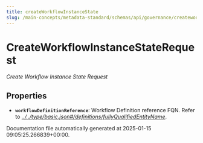 ```yaml
---
title: createWorkflowInstanceState
slug: /main-concepts/metadata-standard/schemas/api/governance/createworkflowinstancestate
---
```


# CreateWorkflowInstanceStateRequest

*Create Workflow Instance State Request*

## Properties

- **`workflowDefinitionReference`**: Workflow Definition reference FQN. Refer to *[../../type/basic.json#/definitions/fullyQualifiedEntityName](#/../type/basic.json#/definitions/fullyQualifiedEntityName)*.


Documentation file automatically generated at 2025-01-15 09:05:25.266839+00:00.
